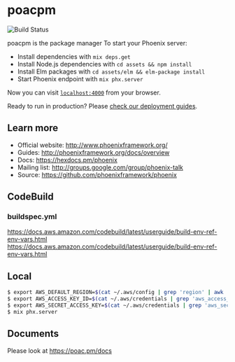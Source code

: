 # poacpm
![Build Status](https://codebuild.ap-northeast-1.amazonaws.com/badges?uuid=eyJlbmNyeXB0ZWREYXRhIjoiUHVPOUZFL1E4a3ltVk44eW1xbTY1WGhRSUNhbzFkRW9Xa2g0bjBDalN1OUhidEJVb0JzS1A1YnBUYnU3QitOSkxVV1d6NDhHVC94UlNDNEEwVGpFNjZFPSIsIml2UGFyYW1ldGVyU3BlYyI6IkpHOXc0L3U2aXp2M0FpN3AiLCJtYXRlcmlhbFNldFNlcmlhbCI6MX0%3D&branch=master)

poacpm is the package manager
To start your Phoenix server:

  * Install dependencies with `mix deps.get`
  * Install Node.js dependencies with `cd assets && npm install`
  * Install Elm packages with `cd assets/elm && elm-package install`
  * Start Phoenix endpoint with `mix phx.server`

Now you can visit [`localhost:4000`](http://localhost:4000) from your browser.

Ready to run in production? Please [check our deployment guides](http://www.phoenixframework.org/docs/deployment).

## Learn more

  * Official website: http://www.phoenixframework.org/
  * Guides: http://phoenixframework.org/docs/overview
  * Docs: https://hexdocs.pm/phoenix
  * Mailing list: http://groups.google.com/group/phoenix-talk
  * Source: https://github.com/phoenixframework/phoenix

## CodeBuild
### buildspec.yml
https://docs.aws.amazon.com/codebuild/latest/userguide/build-env-ref-env-vars.html
https://docs.aws.amazon.com/codebuild/latest/userguide/build-env-ref-env-vars.html

## Local
```bash
$ export AWS_DEFAULT_REGION=$(cat ~/.aws/config | grep 'region' | awk '{printf $3}')
$ export AWS_ACCESS_KEY_ID=$(cat ~/.aws/credentials | grep 'aws_access_key_id' | awk '{printf $3}')
$ export AWS_SECRET_ACCESS_KEY=$(cat ~/.aws/credentials | grep 'aws_secret_access_key' | awk '{printf $3}')
$ mix phx.server
```

## Documents
Please look at https://poac.pm/docs
